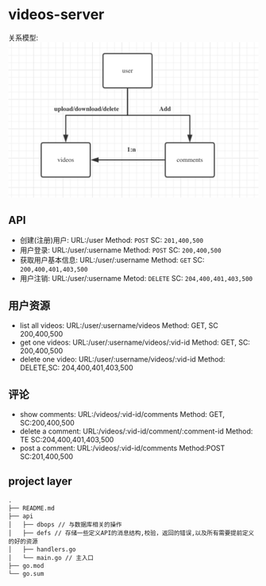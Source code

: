 # videos-server
关系模型:
![](imgs/desgin.png)

## API
- 创建(注册)用户: URL:/user Method: `POST` SC: `201,400,500`
- 用户登录: URL:/user/:username Method: `POST` SC: `200,400,500`
- 获取用户基本信息: URL:/user/:username Method: `GET` SC: `200,400,401,403,500`
- 用户注销: URL:/user/:username Metod: `DELETE` SC: `204,400,401,403,500`

## 用户资源
- list all videos: URL:/user/:username/videos Method: GET, SC 200,400,500
- get one videos: URL:/user/:username/videos/:vid-id Method: GET, SC: 200,400,500
- delete one video: URL:/user/:username/videos/:vid-id Method: DELETE,SC: 204,400,401,403,500

## 评论
- show comments: URL:/videos/:vid-id/comments Method: GET, SC:200,400,500
- delete a comment: URL:/videos/:vid-id/comment/:comment-id Method: TE SC:204,400,401,403,500
- post a comment: URL:/videos/:vid-id/comments Method:POST SC:201,400,500


## project layer
```
.
├── README.md
├── api
│   ├── dbops // 与数据库相关的操作
│   ├── defs // 存储一些定义API的消息结构,校验，返回的错误,以及所有需要提前定义的好的资源
│   ├── handlers.go
│   └── main.go // 主入口
├── go.mod
└── go.sum

```

